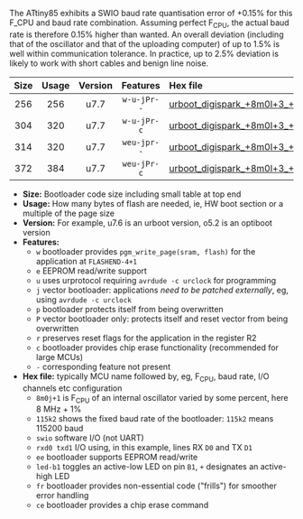 The ATtiny85 exhibits a SWIO baud rate quantisation error of +0.15% for this F_CPU and baud rate combination. Assuming perfect F<sub>CPU</sub>, the actual baud rate is therefore 0.15% higher than wanted. An overall deviation (including that of the oscillator and that of the uploading computer) of up to 1.5% is well within communication tolerance. In practice, up to 2.5% deviation is likely to work with short cables and benign line noise.

|Size|Usage|Version|Features|Hex file|
|:-:|:-:|:-:|:-:|:--|
|256|256|u7.7|`w-u-jPr--`|[urboot_digispark_+8m0l+3_+++9k6_swio_rxb4_txb3_led+b1.hex](https://raw.githubusercontent.com/stefanrueger/urboot.hex/main/boards/digispark/internal_oscillator/fcpu_+8m0l+3/br_+++9k6/urboot_digispark_+8m0l+3_+++9k6_swio_rxb4_txb3_led+b1.hex)|
|304|320|u7.7|`w-u-jPr-c`|[urboot_digispark_+8m0l+3_+++9k6_swio_rxb4_txb3_led+b1_fr_ce.hex](https://raw.githubusercontent.com/stefanrueger/urboot.hex/main/boards/digispark/internal_oscillator/fcpu_+8m0l+3/br_+++9k6/urboot_digispark_+8m0l+3_+++9k6_swio_rxb4_txb3_led+b1_fr_ce.hex)|
|314|320|u7.7|`weu-jpr--`|[urboot_digispark_+8m0l+3_+++9k6_swio_rxb4_txb3_ee_led+b1.hex](https://raw.githubusercontent.com/stefanrueger/urboot.hex/main/boards/digispark/internal_oscillator/fcpu_+8m0l+3/br_+++9k6/urboot_digispark_+8m0l+3_+++9k6_swio_rxb4_txb3_ee_led+b1.hex)|
|372|384|u7.7|`weu-jPr-c`|[urboot_digispark_+8m0l+3_+++9k6_swio_rxb4_txb3_ee_led+b1_fr_ce.hex](https://raw.githubusercontent.com/stefanrueger/urboot.hex/main/boards/digispark/internal_oscillator/fcpu_+8m0l+3/br_+++9k6/urboot_digispark_+8m0l+3_+++9k6_swio_rxb4_txb3_ee_led+b1_fr_ce.hex)|

- **Size:** Bootloader code size including small table at top end
- **Usage:** How many bytes of flash are needed, ie, HW boot section or a multiple of the page size
- **Version:** For example, u7.6 is an urboot version, o5.2 is an optiboot version
- **Features:**
  + `w` bootloader provides `pgm_write_page(sram, flash)` for the application at `FLASHEND-4+1`
  + `e` EEPROM read/write support
  + `u` uses urprotocol requiring `avrdude -c urclock` for programming
  + `j` vector bootloader: applications *need to be patched externally*, eg, using `avrdude -c urclock`
  + `p` bootloader protects itself from being overwritten
  + `P` vector bootloader only: protects itself and reset vector from being overwritten
  + `r` preserves reset flags for the application in the register R2
  + `c` bootloader provides chip erase functionality (recommended for large MCUs)
  + `-` corresponding feature not present
- **Hex file:** typically MCU name followed by, eg, F<sub>CPU</sub>, baud rate, I/O channels etc configuration
  + `8m0j+1` is F<sub>CPU</sub> of an internal oscillator varied by some percent, here 8 MHz + 1%
  + `115k2` shows the fixed baud rate of the bootloader: `115k2` means 115200 baud
  + `swio` software I/O (not UART)
  + `rxd0 txd1` I/O using, in this example, lines RX `D0` and TX `D1`
  + `ee` bootloader supports EEPROM read/write
  + `led-b1` toggles an active-low LED on pin `B1`, `+` designates an active-high LED
  + `fr` bootloader provides non-essential code ("frills") for smoother error handling
  + `ce` bootloader provides a chip erase command
